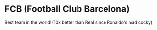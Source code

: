 FCB (Football Club Barcelona)
===

Best team in the world! (10x better than Real since Ronaldo's mad cocky)

